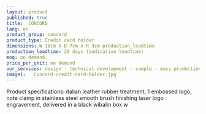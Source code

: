 ```yaml
---
layout: product
published: true
title:  CONCORD
lang: en
product_group: concord
product_type: Credit card holder
dimensions: W 10cm X D 7cm x H 3cm production_leadtime
production_leadtime: 29 days (indicative leadtime)
moq: on demand
price_per_unit: on demand
our_services: design - technical development - sample - mass production - QC - logistic - shipping
image1:   Concord-credit-card-holder.jpg
---
```

Product specifications: italian leather rubber treatment, 1 embossed logo, note clamp in stainless steel smooth brush finishing laser logo engravement, delivered in a black wibalin box w

